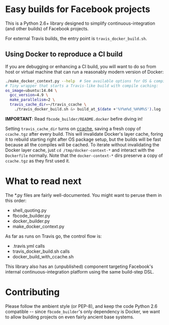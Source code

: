 # Easy builds for Facebook projects

This is a Python 2.6+ library designed to simplify continuous-integration
(and other builds) of Facebook projects.

For external Travis builds, the entry point is `travis_docker_build.sh`.


## Using Docker to reproduce a CI build

If you are debugging or enhancing a CI build, you will want to do so from
host or virtual machine that can run a reasonably modern version of Docker:

``` sh
./make_docker_context.py --help  # See available options for OS & compiler
# Tiny wrapper that starts a Travis-like build with compile caching:
os_image=ubuntu:14.04 \
  gcc_version=4.9 \
  make_parallelism=2 \
  travis_cache_dir=~/travis_ccache \
    ./travis_docker_build.sh &> build_at_$(date +'%Y%m%d_%H%M%S').log
```

**IMPORTANT**: Read `fbcode_builder/README.docker` befire diving in!

Setting `travis_cache_dir` turns on [ccache](https://ccache.samba.org/),
saving a fresh copy of `ccache.tgz` after every build.  This will invalidate
Docker's layer cache, foring it to rebuild starting right after OS package
setup, but the builds will be fast because all the compiles will be cached.
To iterate without invalidating the Docker layer cache, just `cd
/tmp/docker-context-*` and interact with the `Dockerfile` normally.  Note
that the `docker-context-*` dirs preserve a copy of `ccache.tgz` as they
first used it.


# What to read next

The *.py files are fairly well-documented. You might want to peruse them
in this order:
 - shell_quoting.py
 - fbcode_builder.py
 - docker_builder.py
 - make_docker_context.py

As far as runs on Travis go, the control flow is:
 - .travis.yml calls
 - travis_docker_build.sh calls
 - docker_build_with_ccache.sh

This library also has an (unpublished) component targeting Facebook's
internal continuous-integration platform using the same build-step DSL.


# Contributing

Please follow the ambient style (or PEP-8), and keep the code Python 2.6
compatible -- since `fbcode_builder`'s only dependency is Docker, we want to
allow building projects on even fairly ancient base systems.
